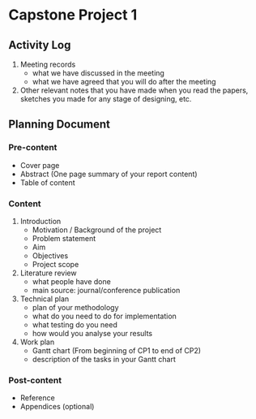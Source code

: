 # Capstone Project 1

## Activity Log

1. Meeting records
    - what we have discussed in the meeting
    - what we have agreed that you will do after the meeting
2. Other relevant notes that you have made when you read the papers, sketches you made for any stage of designing, etc.

## Planning Document

### Pre-content

- Cover page
- Abstract (One page summary of your report content)
- Table of content

### Content
1. Introduction
    - Motivation / Background of the project
    - Problem statement
    - Aim
    - Objectives
    - Project scope
2. Literature review
    - what people have done
    - main source: journal/conference publication
3. Technical plan
    - plan of your methodology
    - what do you need to do for implementation
    - what testing do you need
    - how would you analyse your results
4. Work plan
    - Gantt chart (From beginning of CP1 to end of CP2)
    - description of the tasks in your Gantt chart

### Post-content

- Reference
- Appendices (optional)